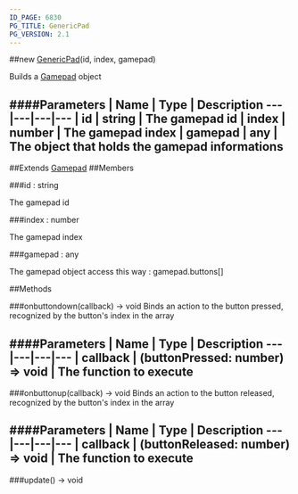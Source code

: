 ```yaml
---
ID_PAGE: 6830
PG_TITLE: GenericPad
PG_VERSION: 2.1
---
```

##new [GenericPad](page.php?p=6830)(id, index, gamepad)



Builds a [Gamepad](page.php?p=6829) object




####Parameters
 | Name | Type | Description
---|---|---|---
 | id | string | The gamepad id
 | index | number | The gamepad index
 | gamepad | any | The object that holds the gamepad informations
---

##Extends [Gamepad](page.php?p=6829)
##Members

###id : string




The gamepad id



###index : number




The gamepad index



###gamepad : any




The gamepad object access this way : gamepad.buttons[]











##Methods

###onbuttondown(callback) &rarr; void
Binds an action to the button pressed, recognized by the button's index in the array





####Parameters
 | Name | Type | Description
---|---|---|---
 | callback | (buttonPressed: number) =&gt; void | The function to execute
---

###onbuttonup(callback) &rarr; void
Binds an action to the button released, recognized by the button's index in the array





####Parameters
 | Name | Type | Description
---|---|---|---
 | callback | (buttonReleased: number) =&gt; void | The function to execute
---

###update() &rarr; void

